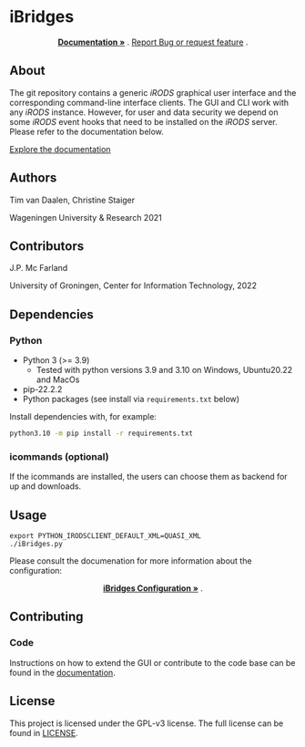 # iBridges

<p align="center">
  <p align="center">
    <a href="https://chstaiger.github.io/iBridges-Gui/"><strong> Documentation »</strong></a> .
    <a href="https://github.com/chStaiger/iBridges-Gui/issues">Report Bug or request feature</a>
    .
  </p>
</p>

## About

The git repository contains a generic *iRODS* graphical user interface and the corresponding command-line interface clients.  The GUI and CLI work with any *iRODS* instance.  However, for user and data security we depend on some *iRODS* event hooks that need to be installed on the *iRODS* server.  Please refer to the documentation below.

[Explore the documentation](https://chstaiger.github.io/iBridges-Gui/)

## Authors

Tim van Daalen, Christine Staiger

Wageningen University & Research 2021

## Contributors

J.P. Mc Farland

University of Groningen, Center for Information Technology, 2022

## Dependencies

### Python

- Python 3 (>= 3.9)
  - Tested with python versions 3.9 and 3.10 on Windows, Ubuntu20.22 and MacOs
- pip-22.2.2
- Python packages (see install via `requirements.txt` below)

Install dependencies with, for example:

```sh
python3.10 -m pip install -r requirements.txt
```
### icommands (optional)
If the icommands are installed, the users can choose them as backend for up and downloads.

## Usage
```
export PYTHON_IRODSCLIENT_DEFAULT_XML=QUASI_XML
./iBridges.py
```



Please consult the documenation for more information about the configuration: 
	

<p align="center">
    <a href="https://chstaiger.github.io/iBridges-Gui/docs/getting-started.html#configuration"><strong> iBridges Configuration »</strong></a> .
    
## Contributing
### Code
Instructions on how to extend the GUI or contribute to the code base can be found in the [documentation](https://chstaiger.github.io/iBridges-Gui/).

## License
This project is licensed under the GPL-v3 license.
The full license can be found in [LICENSE](LICENSE).
